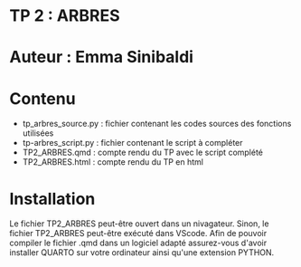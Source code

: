 # TP 2 : ARBRES

# Auteur : Emma Sinibaldi

# Contenu

- tp_arbres_source.py : fichier contenant les codes sources des fonctions utilisées
- tp-arbres_script.py : fichier contenant le script à compléter
- TP2_ARBRES.qmd : compte rendu du TP avec le script complété
- TP2_ARBRES.html : compte rendu du TP en html

  
# Installation

  Le fichier TP2_ARBRES peut-être ouvert dans un nivagateur. Sinon, le fichier TP2_ARBRES peut-être exécuté dans VScode.
  Afin de pouvoir compiler le fichier .qmd dans un logiciel adapté assurez-vous d'avoir installer QUARTO sur votre ordinateur ainsi qu'une extension PYTHON.
